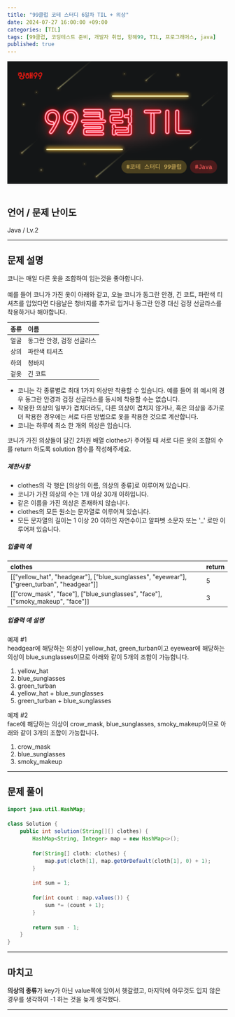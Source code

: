 ```yaml
---
title: "99클럽 코테 스터디 6일차 TIL + 의상"
date: 2024-07-27 16:00:00 +09:00
categories: [TIL]
tags: [99클럽, 코딩테스트 준비, 개발자 취업, 항해99, TIL, 프로그래머스, java]
published: true
---
```


![99club](/assets/img/java/til/99club_1.png)<br/><br/>

## **언어 / 문제 난이도** ##
Java / Lv.2

------

## **문제 설명** ##
코니는 매일 다른 옷을 조합하여 입는것을 좋아합니다.<br/><br/>
예를 들어 코니가 가진 옷이 아래와 같고, 오늘 코니가 동그란 안경, 긴 코트, 파란색 티셔츠를 입었다면 다음날은 청바지를 추가로 입거나 동그란 안경 대신 검정 선글라스를 착용하거나 해야합니다.

| 종류  | 이름    |
|:----|:------|
| 얼굴	 | 동그란 안경, 검정 선글라스 |
| 상의  | 파란색 티셔츠  |
| 하의  | 청바지 |
| 겉옷  | 긴 코트  |

- 코니는 각 종류별로 최대 1가지 의상만 착용할 수 있습니다. 예를 들어 위 예시의 경우 동그란 안경과 검정 선글라스를 동시에 착용할 수는 없습니다.
- 착용한 의상의 일부가 겹치더라도, 다른 의상이 겹치지 않거나, 혹은 의상을 추가로 더 착용한 경우에는 서로 다른 방법으로 옷을 착용한 것으로 계산합니다.
- 코니는 하루에 최소 한 개의 의상은 입습니다.

코니가 가진 의상들이 담긴 2차원 배열 clothes가 주어질 때 서로 다른 옷의 조합의 수를 return 하도록 solution 함수를 작성해주세요.

##### **제한사항**
- clothes의 각 행은 [의상의 이름, 의상의 종류]로 이루어져 있습니다.
- 코니가 가진 의상의 수는 1개 이상 30개 이하입니다.
- 같은 이름을 가진 의상은 존재하지 않습니다.
- clothes의 모든 원소는 문자열로 이루어져 있습니다.
- 모든 문자열의 길이는 1 이상 20 이하인 자연수이고 알파벳 소문자 또는 '_' 로만 이루어져 있습니다.

##### **입출력 예**

| clothes   | return |
|:----|:-------|
| [["yellow_hat", "headgear"], ["blue_sunglasses", "eyewear"], ["green_turban", "headgear"]]	   | 5      |
| [["crow_mask", "face"], ["blue_sunglasses", "face"], ["smoky_makeup", "face"]]   | 3      |

##### **입출력 예 설명**
예제 #1<br/>
headgear에 해당하는 의상이 yellow_hat, green_turban이고 eyewear에 해당하는 의상이 blue_sunglasses이므로 아래와 같이 5개의 조합이 가능합니다.
1. yellow_hat
2. blue_sunglasses
3. green_turban
4. yellow_hat + blue_sunglasses
5. green_turban + blue_sunglasses

예제 #2<br/>
face에 해당하는 의상이 crow_mask, blue_sunglasses, smoky_makeup이므로 아래와 같이 3개의 조합이 가능합니다.
1. crow_mask
2. blue_sunglasses
3. smoky_makeup

------

## **문제 풀이** ##
~~~java
import java.util.HashMap;

class Solution {
    public int solution(String[][] clothes) {
        HashMap<String, Integer> map = new HashMap<>();

        for(String[] cloth: clothes) {
            map.put(cloth[1], map.getOrDefault(cloth[1], 0) + 1);
        }

        int sum = 1;

        for(int count : map.values()) {
            sum *= (count + 1);
        }

        return sum - 1;
    }
}
~~~
------

## **마치고** ##
**의상의 종류**가 key가 아닌 value쪽에 있어서 헷갈렸고, 마지막에 아무것도 입지 않은 경우를 생각하여 -1 하는 것을 늦게 생각했다.

------
